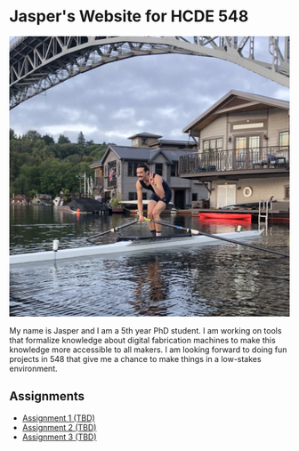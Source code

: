 # Jasper's Website for HCDE 548

![Self-portrait of me attempting to stand on a rowing shell.](/assets/img/me.jpg)

My name is Jasper and I am a 5th year PhD student. I am working on tools that formalize knowledge about digital fabrication machines to make this knowledge more accessible to all makers. I am looking forward to doing fun projects in 548 that give me a chance to make things in a low-stakes environment.

## Assignments

- [Assignment 1 (TBD)](#)
- [Assignment 2 (TBD)](#)
- [Assignment 3 (TBD)](#)
